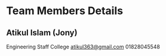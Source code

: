 # Team Members Details

## Atikul Islam (Jony)
 Engineering Staff College
 atikul363@gmail.com
 01828045548
